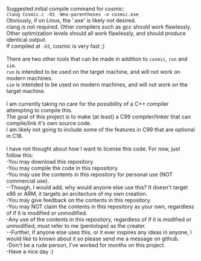 Suggested initial compile command for cosmic:\
`clang Cosmic.c -O1 -Wno-parentheses -o cosmic.exe`\
Obviously, if on Linux, the '.exe' is likely not desired.\
clang is not required. Other compilers such as gcc should work flawlessly.\
Other optimization levels should all work flawlessly, and should produce identical output.\
If compiled at `-O3`, cosmic is very fast ;)\
\
There are two other tools that can be made in addition to `cosmic`, `run` and `sim`.\
`run` is intended to be used on the target machine, and will not work on modern machines.\
`sim` is intended to be used on modern machines, and will not work on the target machine.\
\
I am currently taking no care for the possibility of a C++ compiler attempting to compile this.\
The goal of this project is to make (at least) a C99 compiler/linker that can compile/link it's own source code.\
I am likely not going to include some of the features in C99 that are optional in C18.\
\
I have not thought about how I want to license this code. For now, just follow this:\
-You may download this repository.\
-You may compile the code in this repository.\
-You may use the contents in this repository for personal use (NOT commercial use).\
--Though, I would add, why would anyone else use this? It doesn't target x86 or ARM, it targets an arcitecture of my own creation.\
-You may give feedback on the contents in this repository.\
-You may NOT claim the contents in this repository as your own, regardless of if it is modified or unmodified.\
-Any use of the contents in this repository, regardless of if it is modified or unmodified, must refer to me (pentolope) as the creater.\
--Further, if anyone else uses this, or it ever inspires any ideas in anyone, I would like to known about it so please send me a message on github.\
-Don't be a rude person, I've worked for months on this project.\
-Have a nice day :)


